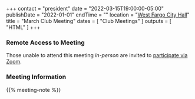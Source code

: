 +++
contact = "president"
date = "2022-03-15T19:00:00-05:00"
publishDate = "2022-01-01"
endTime = ""
location = "[West Fargo City Hall](/places/west-fargo-city-hall/)"
title = "March Club Meeting"
dates = [ "Club Meetings" ]
outputs = [ "HTML" ]
+++
### Remote Access to Meeting

Those unable to attend this meeting *in-person* are invited to
[participate via Zoom](https://lists.rrra.org/pipermail/announce/2022-March/000610.html).

### Meeting Information

{{% meeting-note %}}
